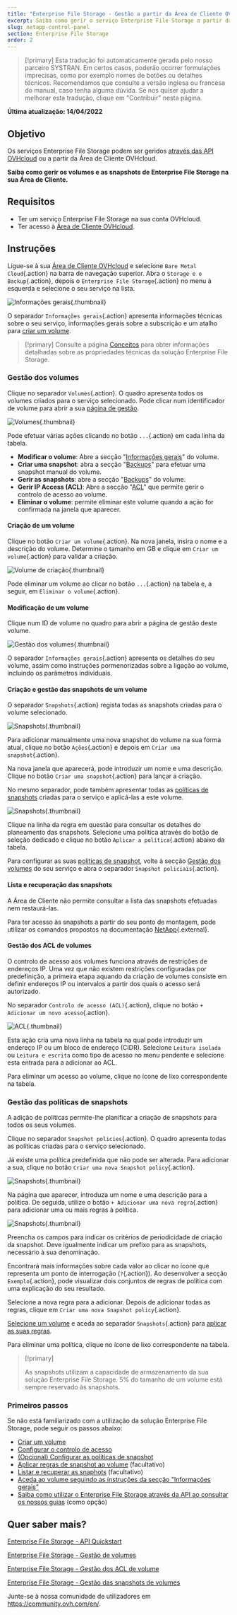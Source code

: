 ```yaml
---
title: "Enterprise File Storage - Gestão a partir da Área de Cliente OVHcloud"
excerpt: Saiba como gerir o serviço Enterprise File Storage a partir da Área de Cliente OVHcloud
slug: netapp-control-panel
section: Enterprise File Storage
order: 2
---
```


> [!primary]
> Esta tradução foi automaticamente gerada pelo nosso parceiro SYSTRAN. Em certos casos, poderão ocorrer formulações imprecisas, como por exemplo nomes de botões ou detalhes técnicos. Recomendamos que consulte a versão inglesa ou francesa do manual, caso tenha alguma dúvida. Se nos quiser ajudar a melhorar esta tradução, clique em "Contribuir" nesta página.
>

**Última atualização: 14/04/2022**

## Objetivo

Os serviços Enterprise File Storage podem ser geridos [através das API OVHcloud](https://docs.ovh.com/pt/storage/netapp-quickstart) ou a partir da Área de Cliente OVHcloud.

**Saiba como gerir os volumes e as snapshots de Enterprise File Storage na sua Área de Cliente.**

## Requisitos

- Ter um serviço Enterprise File Storage na sua conta OVHcloud.
- Ter acesso à [Área de Cliente OVHcloud](https://www.ovh.com/auth/?action=gotomanager&from=https://www.ovh.pt/&ovhSubsidiary=pt).

## Instruções <a name="instructions"></a>

Ligue-se à sua [Área de Cliente OVHcloud](https://www.ovh.com/auth/?action=gotomanager&from=https://www.ovh.pt/&ovhSubsidiary=pt) e selecione `Bare Metal Cloud`{.action} na barra de navegação superior. Abra o `Storage e o Backup`{.action}, depois o `Enterprise File Storage`{.action} no menu à esquerda e selecione o seu serviço na lista.

![Informações gerais](images/manage_enterprise01.png){.thumbnail}

O separador `Informações gerais`{.action} apresenta informações técnicas sobre o seu serviço, informações gerais sobre a subscrição e um atalho para [criar um volume](#create_volume).

> [!primary]
> Consulte a página [Conceitos](https://docs.ovh.com/pt/storage/netapp-concepts) para obter informações detalhadas sobre as propriedades técnicas da solução Enterprise File Storage.
>

### Gestão dos volumes <a name="manage_volume"></a>

Clique no separador `Volumes`{.action}. O quadro apresenta todos os volumes criados para o serviço selecionado. Pode clicar num identificador de volume para abrir a sua [página de gestão](#modify_volume). 

![Volumes](images/manage_enterprise02.png){.thumbnail}

Pode efetuar várias ações clicando no botão `...`{.action} em cada linha da tabela.

- **Modificar o volume**: Abre a secção "[Informações gerais](#modify_volume)" do volume.
- **Criar uma snapshot**: abra a secção "[Backups](#snapshots)" para efetuar uma snapshot manual do volume.
- **Gerir as snapshots**: abre a secção "[Backups](#snapshots)" do volume.
- **Gerir IP Access (ACL)**: Abre a secção "[ACL](#access_control)" que permite gerir o controlo de acesso ao volume.
- **Eliminar o volume**: permite eliminar este volume quando a ação for confirmada na janela que aparecer.

#### Criação de um volume <a name="create_volume"></a>

Clique no botão `Criar um volume`{.action}. Na nova janela, insira o nome e a descrição do volume. Determine o tamanho em GB e clique em `Criar um volume`{.action} para validar a criação.

![Volume de criação](images/manage_enterprise03.png){.thumbnail}

Pode eliminar um volume ao clicar no botão `...`{.action} na tabela e, a seguir, em `Eliminar o volume`{.action}.

#### Modificação de um volume <a name="modify_volume"></a>

Clique num ID de volume no quadro para abrir a página de gestão deste volume.

![Gestão dos volumes](images/manage_enterprise04.png){.thumbnail}

O separador `Informações gerais`{.action} apresenta os detalhes do seu volume, assim como instruções pormenorizadas sobre a ligação ao volume, incluindo os parâmetros individuais.

#### Criação e gestão das snapshots de um volume <a name="snapshots"></a>

O separador `Snapshots`{.action} regista todas as snapshots criadas para o volume selecionado.

![Snapshots](images/manage_enterprise05.png){.thumbnail}

Para adicionar manualmente uma nova snapshot do volume na sua forma atual, clique no botão `Ações`{.action} e depois em `Criar uma snapshot`{.action}.

Na nova janela que aparecerá, pode introduzir um nome e uma descrição. Clique no botão `Criar uma snapshot`{.action} para lançar a criação.

No mesmo separador, pode também apresentar todas as [políticas de snapshots](#snapshot_policy) criadas para o serviço e aplicá-las a este volume.

![Snapshots](images/manage_enterprise06.png){.thumbnail}

Clique na linha da regra em questão para consultar os detalhes do planeamento das snapshots. Selecione uma política através do botão de seleção dedicado e clique no botão `Aplicar a política`{.action} abaixo da tabela.

Para configurar as suas [políticas de snapshot](#snapshot_policy), volte à secção [Gestão dos volumes](#instructions) do seu serviço e abra o separador `Snapshot policiais`{.action}.

#### Lista e recuperação das snapshots <a name="access_snapshots"></a>

A Área de Cliente não permite consultar a lista das snapshots efetuadas nem restaurá-las.

Para ter acesso às snapshots a partir do seu ponto de montagem, pode utilizar os comandos propostos na documentação [NetApp](https://library.netapp.com/ecmdocs/ECMP1196991/html/GUID-36DC110C-C0FE-4313-BF53-1C12838F7BBD.html){.external}.

#### Gestão dos ACL de volumes <a name="access_control"></a>

O controlo de acesso aos volumes funciona através de restrições de endereços IP. Uma vez que não existem restrições configuradas por predefinição, a primeira etapa aquando da criação de volumes consiste em definir endereços IP ou intervalos a partir dos quais o acesso será autorizado.

No separador `Controlo de acesso (ACL)`{.action}, clique no botão `+ Adicionar um novo acesso`{.action}.

![ACL](images/manage_enterprise07.png){.thumbnail}

Esta ação cria uma nova linha na tabela na qual pode introduzir um endereço IP ou um bloco de endereço (CIDR). Selecione `Leitura isolada` ou `Leitura e escrita` como tipo de acesso no menu pendente e selecione esta entrada para a adicionar ao ACL.

Para eliminar um acesso ao volume, clique no ícone de lixo correspondente na tabela.

### Gestão das políticas de snapshots <a name="snapshot_policy"></a>

A adição de políticas permite-lhe planificar a criação de snapshots para todos os seus volumes.

Clique no separador `Snapshot policies`{.action}. O quadro apresenta todas as políticas criadas para o serviço selecionado.

Já existe uma política predefinida que não pode ser alterada. Para adicionar a sua, clique no botão `Criar uma nova Snapshot policy`{.action}.

![Snapshots](images/manage_enterprise08.png){.thumbnail}

Na página que aparecer, introduza um nome e uma descrição para a política. De seguida, utilize o botão `+ Adicionar uma nova regra`{.action} para adicionar uma ou mais regras à política.

![Snapshots](images/manage_enterprise09.png){.thumbnail}

Preencha os campos para indicar os critérios de periodicidade de criação da snapshot. Deve igualmente indicar um prefixo para as snapshots, necessário à sua denominação.

Encontrará mais informações sobre cada valor ao clicar no ícone que representa um ponto de interrogação (`?`{.action}). Ao desenvolver a secção `Exemplo`{.action}, pode visualizar dois conjuntos de regras de política com uma explicação do seu resultado.

Selecione a nova regra para a adicionar. Depois de adicionar todas as regras, clique em `Criar uma nova Snapshot policy`{.action}.

[Selecione um volume](#manage_volume) e aceda ao separador `Snapshots`{.action} para [aplicar as suas regras](#snapshots).

Para eliminar uma política, clique no ícone de lixo correspondente na tabela.

> [!primary]
>
> As snapshots utilizam a capacidade de armazenamento da sua solução Enterprise File Storage. 5% do tamanho de um volume está sempre reservado às snapshots.
>

### Primeiros passos <a name="firststeps"></a>

Se não está familiarizado com a utilização da solução Enterprise File Storage, pode seguir os passos abaixo:

- [Criar um volume](#create_volume)
- [Configurar o controlo de acesso](#access_control)
- [(Opcional) Configurar as políticas de snapshot](#snapshot_policy)
- [Aplicar regras de snapshot ao volume](#snapshots) (facultativo)
- [Listar e recuperar as snaphots](#access_snapshots) (facultativo)
- [Aceda ao volume seguindo as instruções da secção "Informações gerais"](#modify_volume)
- [Saiba como utilizar o Enterprise File Storage através da API ao consultar os nossos guias](#gofurther) (como opção)

## Quer saber mais? <a name="gofurther"></a>

[Enterprise File Storage - API Quickstart](https://docs.ovh.com/pt/storage/netapp-quickstart)

[Enterprise File Storage - Gestão de volumes](https://docs.ovh.com/pt/storage/netapp-volumes)

[Enterprise File Storage - Gestão dos ACL de volume](https://docs.ovh.com/pt/storage/netapp-volume-acl)

[Enterprise File Storage - Gestão das snapshots de volumes](https://docs.ovh.com/pt/storage/netapp-volume-snapshots)

Junte-se à nossa comunidade de utilizadores em <https://community.ovh.com/en/>.
